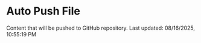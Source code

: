 # Auto Push File

Content that will be pushed to GitHub repository.
Last updated: 08/16/2025, 10:55:19 PM